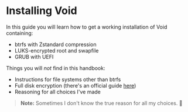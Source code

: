 # Installing Void
In this guide you will learn how to get a working installation of Void containing:
- btrfs with Zstandard compression
- LUKS-encrypted root and swapfile
- GRUB with UEFI

Things you will _not_ find in this handbook:
- Instructions for file systems other than btrfs
- Full disk encryption (there's an official guide
  [here](https://docs.voidlinux.org/installation/guides/fde.html))
- Reasoning for all choices I've made

> **Note:** Sometimes I don't know the true reason for all my choices. 😬
